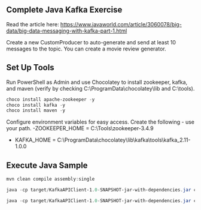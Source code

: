 ## Complete Java Kafka Exercise

Read the article here: https://www.javaworld.com/article/3060078/big-data/big-data-messaging-with-kafka-part-1.html

Create a new CustomProducer to auto-generate and send at least 10 messages to the topic. You can create a movie review generator.


## Set Up Tools

Run PowerShell as Admin and use Chocolatey to install zookeeper, kafka, and maven (verify by checking C:\ProgramData\chocolatey\lib and C:\tools).

```PowerShell
choco install apache-zookeeper -y
choco install kafka -y
choco install maven -y
```

Configure environment variables for easy access. Create the following - use your path. 
-ZOOKEEPER_HOME = C:\Tools\zookeeper-3.4.9
- KAFKA_HOME = C:\ProgramData\chocolatey\lib\kafka\tools\kafka_2.11-1.0.0

## Execute Java Sample

```PowerShell 
mvn clean compile assembly:single
```


```PowerShell
java -cp target/KafkaAPIClient-1.0-SNAPSHOT-jar-with-dependencies.jar com.spnotes.kafka.simple.Consumer test group1
```



```PowerShell
java -cp target/KafkaAPIClient-1.0-SNAPSHOT-jar-with-dependencies.jar com.spnotes.kafka.simple.Producer test
```


